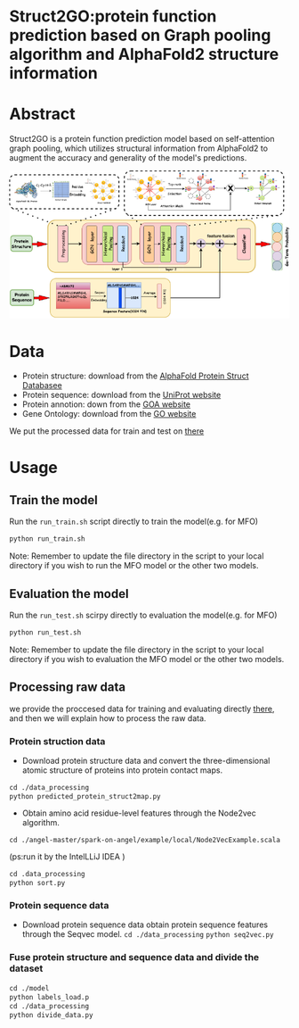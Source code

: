 # Struct2GO:protein function prediction based on Graph pooling algorithm and AlphaFold2 structure information
# Abstract
Struct2GO is a protein function prediction model based on self-attention graph pooling, which utilizes structural information from AlphaFold2 to augment the accuracy and generality of the model's predictions.


![avatar](/model.png)

# Data
- Protein structure: download from the [AlphaFold Protein Struct Databasee]("https://alphafold.ebi.ac.uk/download")
- Protein sequence: download from the [UniProt website]("https://www.uniprot.org/") 
- Protein annotion: down from the [GOA website]("https://www.ebi.ac.uk/GOA/")
- Gene Ontology: download from the [GO website]("http://geneontology.org/")
  
We put the processed data for train and test on [there]("")

# Usage
## Train the model
Run the ``run_train.sh`` script directly to train the model(e.g. for MFO)
 ```python
 python run_train.sh
 ``` 

Note: Remember to update the file directory in the script to your local directory if you wish to run the MFO model or the other two models.

## Evaluation the model
Run the ``run_test.sh`` scirpy directly to evaluation the model(e.g. for MFO)
``` python
python run_test.sh
```

Note: Remember to update the file directory in the script to your local directory if you wish to evaluation the MFO model or the other two models.

## Processing raw data
we provide the proccesed data for training and evaluating directly [there](""), and then we will explain how to process the raw data.
### Protein struction data
- Download protein structure data and convert the three-dimensional atomic structure of proteins into protein contact maps.
```
cd ./data_processing
python predicted_protein_struct2map.py
```
- Obtain amino acid residue-level features through the Node2vec algorithm.
```
cd ./angel-master/spark-on-angel/example/local/Node2VecExample.scala
```
(ps:run it by the IntelLLiJ IDEA )
```
cd .data_processing
python sort.py
```

### Protein sequence data
- Download protein sequence data obtain protein sequence features through the Seqvec model.
``cd ./data_processing``
``python seq2vec.py``

### Fuse protein structure and sequence data and divide the dataset
```
cd ./model
python labels_load.p
cd ./data_processing
python divide_data.py
```






